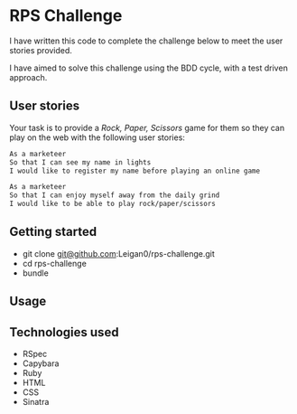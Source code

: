 # RPS Challenge

I have written this code to complete the challenge below to meet the user stories provided.

I have aimed to solve this challenge using the BDD cycle, with a test driven approach.

User stories
----

Your task is to provide a _Rock, Paper, Scissors_ game for them so they can play on the web with the following user stories:

```sh
As a marketeer
So that I can see my name in lights
I would like to register my name before playing an online game

As a marketeer
So that I can enjoy myself away from the daily grind
I would like to be able to play rock/paper/scissors
```

## Getting started

* git clone git@github.com:Leigan0/rps-challenge.git
* cd rps-challenge
* bundle

## Usage

## Technologies used

* RSpec
* Capybara
* Ruby
* HTML
* CSS
* Sinatra
